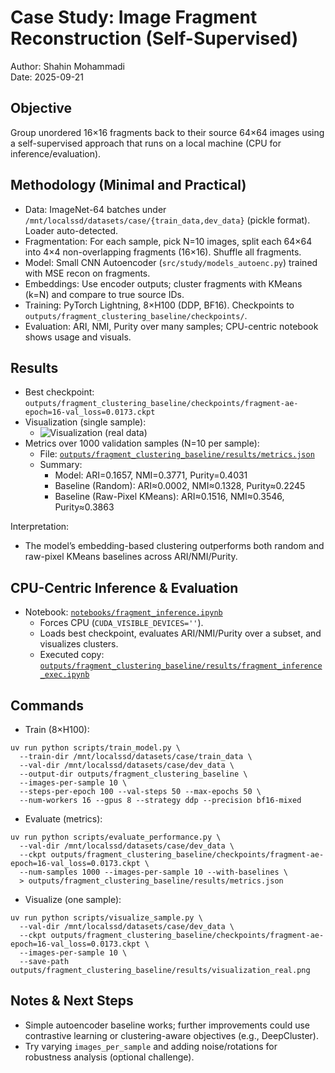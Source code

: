 # Case Study: Image Fragment Reconstruction (Self-Supervised)

Author: Shahin Mohammadi  
Date: 2025-09-21

## Objective
Group unordered 16×16 fragments back to their source 64×64 images using a self-supervised approach that runs on a local machine (CPU for inference/evaluation).

## Methodology (Minimal and Practical)
- Data: ImageNet-64 batches under `/mnt/localssd/datasets/case/{train_data,dev_data}` (pickle format). Loader auto-detected.
- Fragmentation: For each sample, pick N=10 images, split each 64×64 into 4×4 non-overlapping fragments (16×16). Shuffle all fragments.
- Model: Small CNN Autoencoder (`src/study/models_autoenc.py`) trained with MSE recon on fragments.
- Embeddings: Use encoder outputs; cluster fragments with KMeans (k=N) and compare to true source IDs.
- Training: PyTorch Lightning, 8×H100 (DDP, BF16). Checkpoints to `outputs/fragment_clustering_baseline/checkpoints/`.
- Evaluation: ARI, NMI, Purity over many samples; CPU-centric notebook shows usage and visuals.

## Results
- Best checkpoint: `outputs/fragment_clustering_baseline/checkpoints/fragment-ae-epoch=16-val_loss=0.0173.ckpt`
- Visualization (single sample):
  - ![Visualization (real data)](../outputs/fragment_clustering_baseline/results/visualization_real.png)
- Metrics over 1000 validation samples (N=10 per sample):
  - File: [`outputs/fragment_clustering_baseline/results/metrics.json`](../outputs/fragment_clustering_baseline/results/metrics.json)
  - Summary:
    - Model: ARI=0.1657, NMI=0.3771, Purity=0.4031
    - Baseline (Random): ARI≈0.0002, NMI≈0.1328, Purity≈0.2245
    - Baseline (Raw-Pixel KMeans): ARI≈0.1516, NMI≈0.3546, Purity≈0.3863

Interpretation:
- The model’s embedding-based clustering outperforms both random and raw-pixel KMeans baselines across ARI/NMI/Purity.

## CPU-Centric Inference & Evaluation
- Notebook: [`notebooks/fragment_inference.ipynb`](../notebooks/fragment_inference.ipynb)
  - Forces CPU (`CUDA_VISIBLE_DEVICES=''`).
  - Loads best checkpoint, evaluates ARI/NMI/Purity over a subset, and visualizes clusters.
  - Executed copy: [`outputs/fragment_clustering_baseline/results/fragment_inference_exec.ipynb`](../outputs/fragment_clustering_baseline/results/fragment_inference_exec.ipynb)

## Commands
- Train (8×H100):
```
uv run python scripts/train_model.py \
  --train-dir /mnt/localssd/datasets/case/train_data \
  --val-dir /mnt/localssd/datasets/case/dev_data \
  --output-dir outputs/fragment_clustering_baseline \
  --images-per-sample 10 \
  --steps-per-epoch 100 --val-steps 50 --max-epochs 50 \
  --num-workers 16 --gpus 8 --strategy ddp --precision bf16-mixed
```
- Evaluate (metrics):
```
uv run python scripts/evaluate_performance.py \
  --val-dir /mnt/localssd/datasets/case/dev_data \
  --ckpt outputs/fragment_clustering_baseline/checkpoints/fragment-ae-epoch=16-val_loss=0.0173.ckpt \
  --num-samples 1000 --images-per-sample 10 --with-baselines \
  > outputs/fragment_clustering_baseline/results/metrics.json
```
- Visualize (one sample):
```
uv run python scripts/visualize_sample.py \
  --val-dir /mnt/localssd/datasets/case/dev_data \
  --ckpt outputs/fragment_clustering_baseline/checkpoints/fragment-ae-epoch=16-val_loss=0.0173.ckpt \
  --images-per-sample 10 \
  --save-path outputs/fragment_clustering_baseline/results/visualization_real.png
```

## Notes & Next Steps
- Simple autoencoder baseline works; further improvements could use contrastive learning or clustering-aware objectives (e.g., DeepCluster).
- Try varying `images_per_sample` and adding noise/rotations for robustness analysis (optional challenge).
